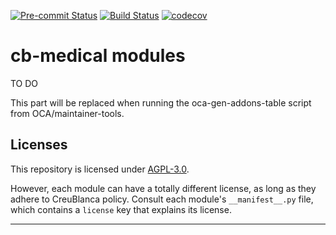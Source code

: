 
<!-- /!\ Non OCA Context : Set here the badge of your runbot / runboat instance. -->
[![Pre-commit Status](https://github.com/tegin/cb-medical/actions/workflows/pre-commit.yml/badge.svg?branch=14.0)](https://github.com/tegin/cb-medical/actions/workflows/pre-commit.yml?query=branch%3A14.0)
[![Build Status](https://github.com/tegin/cb-medical/actions/workflows/test.yml/badge.svg?branch=14.0)](https://github.com/tegin/cb-medical/actions/workflows/test.yml?query=branch%3A14.0)
[![codecov](https://codecov.io/gh/tegin/cb-medical/branch/14.0/graph/badge.svg)](https://codecov.io/gh/tegin/cb-medical)
<!-- /!\ Non OCA Context : Set here the badge of your translation instance. -->

<!-- /!\ do not modify above this line -->

# cb-medical modules

TO DO

<!-- /!\ do not modify below this line -->

<!-- prettier-ignore-start -->

[//]: # (addons)

This part will be replaced when running the oca-gen-addons-table script from OCA/maintainer-tools.

[//]: # (end addons)

<!-- prettier-ignore-end -->

## Licenses

This repository is licensed under [AGPL-3.0](LICENSE).

However, each module can have a totally different license, as long as they adhere to CreuBlanca
policy. Consult each module's `__manifest__.py` file, which contains a `license` key
that explains its license.

----
<!-- /!\ Non OCA Context : Set here the full description of your organization. -->
